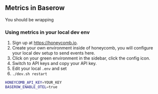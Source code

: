 ## Metrics in Baserow

You should be wrapping 

### Using metrics in your local dev env 

1. Sign up at https://honeycomb.io.
2. Create your own environment inside of honeycomb, you will configure your local dev setup to send events here. 
3. Click on your green environment in the sidebar, click the config icon.
4. Switch to API keys and copy your API key.
5. Edit your local `.env` and set
6. `./dev.sh restart`

```bash
HONEYCOMB_API_KEY=YOUR_KEY
BASEROW_ENABLE_OTEL=true
```